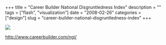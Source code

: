 +++
title = "Career Builder National Disgruntledness Index"
description = ""
tags = ["flash", "visualization"]
date = "2008-02-26"
categories = ["design"]
slug = "career-builder-national-disgruntledness-index"
+++


 

  <div id="screens-thumbs" class="clearfix">
    <div class="txt-center" id="design-submission"><a href="http://www.careerbuilder.com/ngi/"><img id='bluga-thumbnail-878' class='bluga-thumbnail large' src='/media/bluga/
wt47f2791823462_0.jpg'/></a></div>  
  </div>   
<p><a href="http://www.careerbuilder.com/ngi/">http://www.careerbuilder.com/ngi/</a></p>




